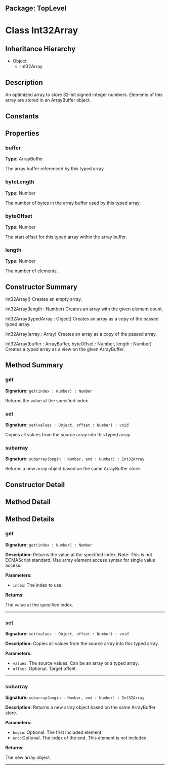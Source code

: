 ## Package: TopLevel

# Class Int32Array

## Inheritance Hierarchy

- Object
  - Int32Array

## Description

An optimized array to store 32-bit signed integer numbers. Elements of this array are stored in an ArrayBuffer object.

## Constants

## Properties

### buffer

**Type:** ArrayBuffer

The array buffer referenced by this typed array.

### byteLength

**Type:** Number

The number of bytes in the array buffer used by this typed array.

### byteOffset

**Type:** Number

The start offset for this typed array within the array buffer.

### length

**Type:** Number

The number of elements.

## Constructor Summary

Int32Array() Creates an empty array.

Int32Array(length : Number) Creates an array with the given element count.

Int32Array(typedArray : Object) Creates an array as a copy of the passed typed array.

Int32Array(array : Array) Creates an array as a copy of the passed array.

Int32Array(buffer : ArrayBuffer, byteOffset : Number, length : Number) Creates a typed array as a view on the given ArrayBuffer.

## Method Summary

### get

**Signature:** `get(index : Number) : Number`

Returns the value at the specified index.

### set

**Signature:** `set(values : Object, offset : Number) : void`

Copies all values from the source array into this typed array.

### subarray

**Signature:** `subarray(begin : Number, end : Number) : Int32Array`

Returns a new array object based on the same ArrayBuffer store.

## Constructor Detail

## Method Detail

## Method Details

### get

**Signature:** `get(index : Number) : Number`

**Description:** Returns the value at the specified index. Note: This is not ECMAScript standard. Use array element access syntax for single value access.

**Parameters:**

- `index`: The index to use.

**Returns:**

The value at the specified index.

---

### set

**Signature:** `set(values : Object, offset : Number) : void`

**Description:** Copies all values from the source array into this typed array.

**Parameters:**

- `values`: The source values. Can be an array or a typed array.
- `offset`: Optional. Target offset.

---

### subarray

**Signature:** `subarray(begin : Number, end : Number) : Int32Array`

**Description:** Returns a new array object based on the same ArrayBuffer store.

**Parameters:**

- `begin`: Optional. The first included element.
- `end`: Optional. The index of the end. This element is not included.

**Returns:**

The new array object.

---
